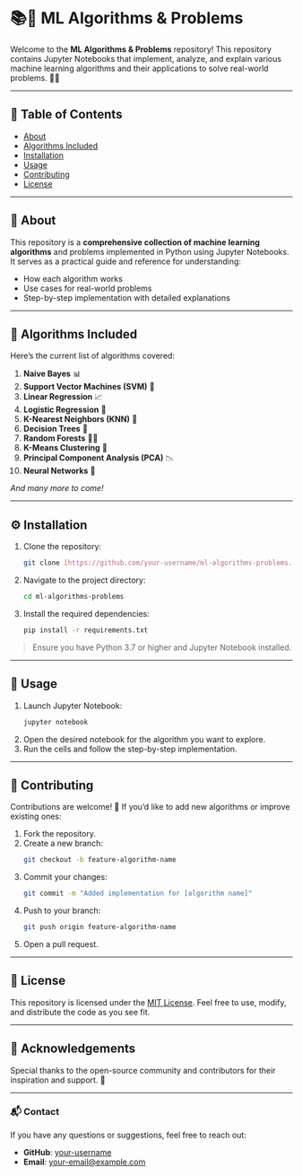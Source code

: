 # 📚🤖 ML Algorithms & Problems

Welcome to the **ML Algorithms & Problems** repository! This repository contains Jupyter Notebooks that implement, analyze, and explain various machine learning algorithms and their applications to solve real-world problems. 🚀💡

---

## 📝 Table of Contents

- [About](#about)
- [Algorithms Included](#algorithms-included)
- [Installation](#installation)
- [Usage](#usage)
- [Contributing](#contributing)
- [License](#license)

---

## 📖 About

This repository is a **comprehensive collection of machine learning algorithms** and problems implemented in Python using Jupyter Notebooks. It serves as a practical guide and reference for understanding:

- How each algorithm works
- Use cases for real-world problems
- Step-by-step implementation with detailed explanations

---

## 🧠 Algorithms Included

Here’s the current list of algorithms covered:

1. **Naive Bayes** 📊
2. **Support Vector Machines (SVM)** 🧮
3. **Linear Regression** 📈
4. **Logistic Regression** 🔄
5. **K-Nearest Neighbors (KNN)** 👥
6. **Decision Trees** 🌳
7. **Random Forests** 🌲🌲
8. **K-Means Clustering** 📌
9. **Principal Component Analysis (PCA)** 📉
10. **Neural Networks** 🧠

*And many more to come!*

---

## ⚙️ Installation

1. Clone the repository:
   ```bash
   git clone [https://github.com/your-username/ml-algorithms-problems.git](https://github.com/MohamedBarbych/Machine-Learning-Algo.git)
   ```
2. Navigate to the project directory:
   ```bash
   cd ml-algorithms-problems
   ```
3. Install the required dependencies:
   ```bash
   pip install -r requirements.txt
   ```

> Ensure you have Python 3.7 or higher and Jupyter Notebook installed.

---

## 🚀 Usage

1. Launch Jupyter Notebook:
   ```bash
   jupyter notebook
   ```
2. Open the desired notebook for the algorithm you want to explore.
3. Run the cells and follow the step-by-step implementation.

---

## 🤝 Contributing

Contributions are welcome! 🎉 If you’d like to add new algorithms or improve existing ones:

1. Fork the repository.
2. Create a new branch:
   ```bash
   git checkout -b feature-algorithm-name
   ```
3. Commit your changes:
   ```bash
   git commit -m "Added implementation for [algorithm name]"
   ```
4. Push to your branch:
   ```bash
   git push origin feature-algorithm-name
   ```
5. Open a pull request.

---

## 📜 License

This repository is licensed under the [MIT License](LICENSE). Feel free to use, modify, and distribute the code as you see fit.

---

## 🌟 Acknowledgements

Special thanks to the open-source community and contributors for their inspiration and support. 🙌

---

### 📬 Contact

If you have any questions or suggestions, feel free to reach out:
- **GitHub**: [your-username](https://github.com/your-username)
- **Email**: your-email@example.com
